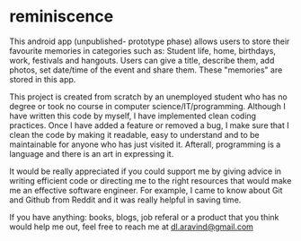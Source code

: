# reminiscence
This android app (unpublished- prototype phase) allows users to store their favourite memories in categories such as: Student life, home, birthdays, work, festivals and hangouts. Users can give a title, describe them, add photos, set date/time of the event and share them. These "memories" are stored in this app.

This project is created from scratch by an unemployed student who has no degree or took no course in computer science/IT/programming. Although I have written this code by myself, I have implemented clean coding practices. Once I have added a feature or removed a bug, I make sure that I clean the code by making it readable, easy to understand and to be maintainable for anyone who has just visited it. Afterall, programming is a language and there is an art in expressing it.

It would be really appreciated if you could support me by giving advice in writing efficient code or directing me to the right resources that would make me an effective software engineer. For example, I came to know about Git and Github from Reddit and it was really helpful in saving time. 

If you have anything: books, blogs, job referal or a product that you think would help me out, feel free to reach me at dl.aravind@gmail.com
